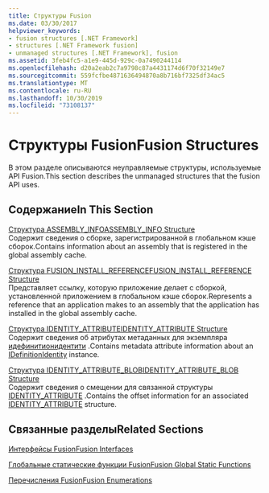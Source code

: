 ```yaml
---
title: Структуры Fusion
ms.date: 03/30/2017
helpviewer_keywords:
- fusion structures [.NET Framework]
- structures [.NET Framework fusion]
- unmanaged structures [.NET Framework], fusion
ms.assetid: 3feb4fc5-a1e9-445d-929c-0a7490244114
ms.openlocfilehash: d20a2eab2c7a9798c87a4431174d6f70f32149e7
ms.sourcegitcommit: 559fcfbe4871636494870a8b716bf7325df34ac5
ms.translationtype: MT
ms.contentlocale: ru-RU
ms.lasthandoff: 10/30/2019
ms.locfileid: "73108137"
---
```

# <a name="fusion-structures"></a><span data-ttu-id="6cb8b-102">Структуры Fusion</span><span class="sxs-lookup"><span data-stu-id="6cb8b-102">Fusion Structures</span></span>
<span data-ttu-id="6cb8b-103">В этом разделе описываются неуправляемые структуры, используемые API Fusion.</span><span class="sxs-lookup"><span data-stu-id="6cb8b-103">This section describes the unmanaged structures that the fusion API uses.</span></span>  
  
## <a name="in-this-section"></a><span data-ttu-id="6cb8b-104">Содержание</span><span class="sxs-lookup"><span data-stu-id="6cb8b-104">In This Section</span></span>  
 [<span data-ttu-id="6cb8b-105">Структура ASSEMBLY_INFO</span><span class="sxs-lookup"><span data-stu-id="6cb8b-105">ASSEMBLY_INFO Structure</span></span>](assembly-info-structure.md)  
 <span data-ttu-id="6cb8b-106">Содержит сведения о сборке, зарегистрированной в глобальном кэше сборок.</span><span class="sxs-lookup"><span data-stu-id="6cb8b-106">Contains information about an assembly that is registered in the global assembly cache.</span></span>  
  
 [<span data-ttu-id="6cb8b-107">Структура FUSION_INSTALL_REFERENCE</span><span class="sxs-lookup"><span data-stu-id="6cb8b-107">FUSION_INSTALL_REFERENCE Structure</span></span>](fusion-install-reference-structure.md)  
 <span data-ttu-id="6cb8b-108">Представляет ссылку, которую приложение делает с сборкой, установленной приложением в глобальном кэше сборок.</span><span class="sxs-lookup"><span data-stu-id="6cb8b-108">Represents a reference that an application makes to an assembly that the application has installed in the global assembly cache.</span></span>  
  
 [<span data-ttu-id="6cb8b-109">Структура IDENTITY_ATTRIBUTE</span><span class="sxs-lookup"><span data-stu-id="6cb8b-109">IDENTITY_ATTRIBUTE Structure</span></span>](identity-attribute-structure.md)  
 <span data-ttu-id="6cb8b-110">Содержит сведения об атрибутах метаданных для экземпляра [идефинитионидентити](idefinitionidentity-interface.md) .</span><span class="sxs-lookup"><span data-stu-id="6cb8b-110">Contains metadata attribute information about an [IDefinitionIdentity](idefinitionidentity-interface.md) instance.</span></span>  
  
 [<span data-ttu-id="6cb8b-111">Структура IDENTITY_ATTRIBUTE_BLOB</span><span class="sxs-lookup"><span data-stu-id="6cb8b-111">IDENTITY_ATTRIBUTE_BLOB Structure</span></span>](identity-attribute-blob-structure.md)  
 <span data-ttu-id="6cb8b-112">Содержит сведения о смещении для связанной структуры [IDENTITY_ATTRIBUTE](identity-attribute-structure.md) .</span><span class="sxs-lookup"><span data-stu-id="6cb8b-112">Contains the offset information for an associated [IDENTITY_ATTRIBUTE](identity-attribute-structure.md) structure.</span></span>  
  
## <a name="related-sections"></a><span data-ttu-id="6cb8b-113">Связанные разделы</span><span class="sxs-lookup"><span data-stu-id="6cb8b-113">Related Sections</span></span>  
 [<span data-ttu-id="6cb8b-114">Интерфейсы Fusion</span><span class="sxs-lookup"><span data-stu-id="6cb8b-114">Fusion Interfaces</span></span>](fusion-interfaces.md)  
  
 [<span data-ttu-id="6cb8b-115">Глобальные статические функции Fusion</span><span class="sxs-lookup"><span data-stu-id="6cb8b-115">Fusion Global Static Functions</span></span>](fusion-global-static-functions.md)  
  
 [<span data-ttu-id="6cb8b-116">Перечисления Fusion</span><span class="sxs-lookup"><span data-stu-id="6cb8b-116">Fusion Enumerations</span></span>](fusion-enumerations.md)
